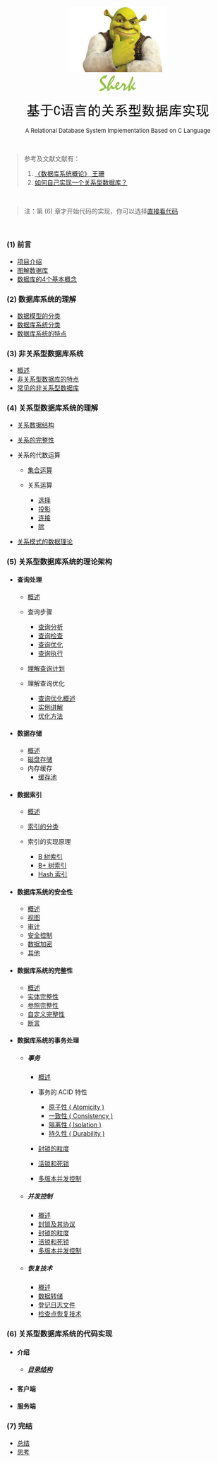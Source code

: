 
<div align="center">

<img width="220px" src="https://github.com/Lvsi-China/Sherk/raw/master/extra/image/logo/sherk.jpeg">

<br/>

<img width="90px" src="https://github.com/Lvsi-China/Sherk/raw/master/extra/image/logo/1.jpg">

</div>

<br/>

<div align="center">
<img height="40px" src="https://github.com/Lvsi-China/Sherk/raw/master/extra/image/logo/2.jpg">
<p><font size=2>A Relational Database System Implementation Based on C Language</font></p>
</div>


<br>

> 参考及文献文献有： <br>
> 1. [《数据库系统概论》 王珊](https://www.zhihu.com/question/38870156)
> 2. [如何自己实现一个关系型数据库？](https://www.zhihu.com/question/38870156)
>
>

<br>

> 注：第 (6) 章才开始代码的实现，你可以选择[直接看代码](https://note.youdao.com/)

<br>

### (1) 前言
- [项目介绍](https://note.youdao.com/)
- [图解数据库](https://note.youdao.com/)
- [数据库的4个基本概念](https://note.youdao.com/)

### (2) 数据库系统的理解

- [数据模型的分类](https://note.youdao.com/)
- [数据库系统分类](https://note.youdao.com/)
- [数据库系统的特点](https://note.youdao.com/)

### (3) 非关系型数据库系统

- [概述](https://note.youdao.com/)
- [非关系型数据库的特点](https://note.youdao.com/)
- [常见的非关系型数据库](https://note.youdao.com/)

### (4) 关系型数据库系统的理解

- [关系数据结构](https://note.youdao.com/)
- [关系的完整性](https://note.youdao.com/)

- 关系的代数运算
    - [集合运算](https://note.youdao.com/)

    - 关系运算
        - [选择](https://note.youdao.com/)
        - [投影](https://note.youdao.com/)
        - [连接](https://note.youdao.com/)
        - [除](https://note.youdao.com/)

- [关系模式的数据理论](https://note.youdao.com/)


### (5) 关系型数据库系统的理论架构

- #### 查询处理

    - [概述](https://note.youdao.com/)

    - 查询步骤

        - [查询分析](https://note.youdao.com/)
        - [查询检查](https://note.youdao.com/)
        - [查询优化](https://note.youdao.com/)
        - [查询执行](https://note.youdao.com/)

    - [理解查询计划](https://note.youdao.com/)

    - 理解查询优化

        - [查询优化概述](https://note.youdao.com/)
        - [实例讲解](https://note.youdao.com/)
        - [优化方法](https://note.youdao.com/)


- #### 数据存储

    - [概述](https://note.youdao.com/)
    - [磁盘存储](https://note.youdao.com/)
    - 内存缓存
        - [缓存池]()

- #### 数据索引

    - [概述](https://note.youdao.com/)
    - [索引的分类](https://note.youdao.com/)

    - 索引的实现原理

        - [B 树索引](https://note.youdao.com/)
        - [B+ 树索引](https://note.youdao.com/)
        - [Hash 索引](https://note.youdao.com/)

- #### 数据库系统的安全性

    - [概述](https://note.youdao.com/)
    - [视图](https://note.youdao.com/)
    - [审计](https://note.youdao.com/)
    - [安全控制](https://note.youdao.com/)
    - [数据加密](https://note.youdao.com/)
    - [其他](https://note.youdao.com/)

- #### 数据库系统的完整性

    - [概述](https://note.youdao.com/)
    - [实体完整性](https://note.youdao.com/)
    - [参照完整性](https://note.youdao.com/)
    - [自定义完整性](https://note.youdao.com/)
    - [断言](https://note.youdao.com/)


- #### 数据库系统的事务处理

    - ##### 事务

        - [概述](https://note.youdao.com/)

        - 事务的 ACID 特性

            - [原子性 ( Atomicity )](https://note.youdao.com/)
            - [一致性 ( Consistency )](https://note.youdao.com/)
            - [隔离性 ( Isolation )](https://note.youdao.com/)
            - [持久性 ( Durability )](https://note.youdao.com/)

        - [封锁的粒度](https://note.youdao.com/)
        - [活锁和死锁](https://note.youdao.com/)
        - [多版本并发控制](https://note.youdao.com/)

    - ##### 并发控制

        - [概述](https://note.youdao.com/)
        - [封锁及其协议](https://note.youdao.com/)
        - [封锁的粒度](https://note.youdao.com/)
        - [活锁和死锁](https://note.youdao.com/)
        - [多版本并发控制](https://note.youdao.com/)

    - ##### 恢复技术

        - [概述](https://note.youdao.com/)
        - [数据转储](https://note.youdao.com/)
        - [登记日志文件](https://note.youdao.com/)
        - [检查点恢复技术](https://note.youdao.com/)


### (6) 关系型数据库系统的代码实现

- #### 介绍

    - ##### [目录结构](https://note.youdao.com/)

- #### 客户端

- #### 服务端



### (7) 完结
- [总结](https://note.youdao.com/)
- [思考](https://note.youdao.com/)